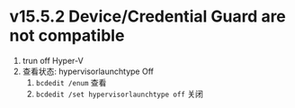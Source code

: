 # v15.5.2 Device/Credential Guard are not compatible
1. trun off Hyper-V
2. 查看状态:  hypervisorlaunchtype    Off
   1. `bcdedit /enum` 查看
   2. `bcdedit /set hypervisorlaunchtype off` 关闭
